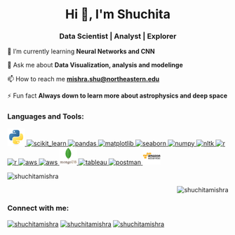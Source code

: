 <!---
shuchita28/shuchita28 is a ✨ special ✨ repository because its `README.md` (this file) appears on your GitHub profile.
You can click the Preview link to take a look at your changes.
--->
<h1 align="center">Hi 👋, I'm Shuchita</h1>
<h3 align="center">Data Scientist | Analyst | Explorer </h3>


🌱 I’m currently learning **Neural Networks and CNN**

💬 Ask me about **Data Visualization, analysis and modelinge**

📫 How to reach me **mishra.shu@northeastern.edu**

⚡ Fun fact **Always down to learn more about astrophysics and deep space**

<h3 align="left">Languages and Tools:</h3>
<p align="left"> <a href="https://www.python.org" target="_blank"> <img src="https://raw.githubusercontent.com/devicons/devicon/master/icons/python/python-original.svg" alt="python" width="40" height="40"/> </a> 
<a href="https://scikit-learn.org/" target="_blank"> <img src="https://upload.wikimedia.org/wikipedia/commons/0/05/Scikit_learn_logo_small.svg" alt="scikit_learn" width="40" height="40"/> </a> 
<a href="https://pandas.pydata.org/" target="_blank"> <img src="https://miro.medium.com/max/481/1*cxfqR8NAj8HGal8CVOZ7hg.png" alt="pandas" width="80" height="40"/> </a>
<a href="https://matplotlib.org/" target="_blank"> <img src="https://miro.medium.com/max/805/1*aUSZsGFCMPNYCkQygs4aGQ.jpeg" alt="matplotlib" width="70" height="40"/> </a> 
<a href="https://seaborn.pydata.org/" target="_blank"> <img src="https://files.ai-pool.com/a/21155149cb560f48f085a21264277c3c.png" alt="seaborn" width="50" height="40"/> </a> 
<a href="https://numpy.org/" target="_blank"> <img src="https://numpy.org/images/logo.svg" alt="numpy" width="40" height="40"/> </a>
<a href="https://www.nltk.org/" target="_blank"> <img src="https://miro.medium.com/max/592/0*zKRz1UgqpOZ4bvuA" alt="nltk" width="40" height="40"/> </a> <a href="https://www.r-project.org/" target="_blank"> <img src="https://www.vectorlogo.zone/logos/r-project/r-project-official.svg" alt="r" width="40" height="40"/> </a>
<a href="https://www.tidyverse.org/" target="_blank"> <img src="https://www.business-science.io/assets/2020-10-15-must-know-tidyverse-features/tidyverse-icons.png" alt="r" width="60" height="40"/> </a> 
</a> <a href="https://en.wikipedia.org/wiki/SQL" target="_blank"> <img src="https://i0.wp.com/learn.onemonth.com/wp-content/uploads/2019/07/image2-1.png?fit=600%2C315&ssl=1" alt="aws" width="65" height="40"/> </a> 
<a href="https://www.mysql.com/" target="_blank"> <img src="https://pbs.twimg.com/profile_images/1255113654049128448/J5Yt92WW_400x400.png" alt="aws" width="40" height="40"/> </a>
<a href="https://www.mongodb.com/" target="_blank"> <img src="https://raw.githubusercontent.com/devicons/devicon/master/icons/mongodb/mongodb-original-wordmark.svg" alt="mongodb" width="40" height="40"/> </a> 
<a href="https://www.tableau.com/" target="_blank"> <img src="https://www.gocrisp.com/wp-content/uploads/2021/07/Tableau-Emblem.png" alt="tableau" width="70" height="40"/> </a> <a href="https://postman.com" target="_blank"> <img src="https://www.vectorlogo.zone/logos/getpostman/getpostman-icon.svg" alt="postman" width="40" height="40"/> </a>
<a href="https://aws.amazon.com" target="_blank"> <img src="https://raw.githubusercontent.com/devicons/devicon/master/icons/amazonwebservices/amazonwebservices-original-wordmark.svg" alt="aws" width="40" height="40"/> </a>


<p><img align="center" src="https://github-readme-stats.vercel.app/api/top-langs?username=shuchita28&show_icons=true&locale=en&layout=compact" alt="shuchitamishra" /></p>

<p>&nbsp;<img align="right" src="https://github-readme-stats.vercel.app/api?username=shuchita28&show_icons=true&locale=en" alt="shuchitamishra" /></p>

<h3 align="left">Connect with me:</h3>
<p align="left">

<a href="https://linkedin.com/in/shuchitamishra" target="blank"><img align="center" src="https://raw.githubusercontent.com/rahuldkjain/github-profile-readme-generator/master/src/images/icons/Social/linked-in-alt.svg" alt="shuchitamishra" height="30" width="40" /></a>
<a href="https://www.facebook.com/shuchita.mishra.5" target="blank"><img align="center" src="https://raw.githubusercontent.com/rahuldkjain/github-profile-readme-generator/master/src/images/icons/Social/facebook.svg" alt="shuchitamishra" height="30" width="40" /></a>
<a href="https://instagram.com/shuchitaaaa" target="blank"><img align="center" src="https://raw.githubusercontent.com/rahuldkjain/github-profile-readme-generator/master/src/images/icons/Social/instagram.svg" alt="shuchitamishra" height="30" width="40" /></a>
</p>

